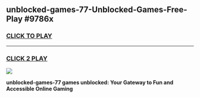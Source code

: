 
## unblocked-games-77-Unblocked-Games-Free-Play #9786x
<h3>
<a href="https://us.freeplayer.one?title=unblocked-games-77&ref=9M">CLICK TO PLAY</a></h3>
<hr>

<h3>
<a href="https://us.freeplayer.one?title=unblocked-games-77&ref=9M">CLICK 2 PLAY</a>
  
</h3>

<a href="https://us.freeplayer.one?title=unblocked-games-77&ref=9M"><img src="https://clearcache.store/games.png"></a>


**unblocked-games-77 games unblocked: Your Gateway to Fun and Accessible Online Gaming**
